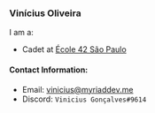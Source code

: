 ### Vinícius Oliveira

I am a:

- Cadet at [École 42 São Paulo](https://42sp.org.br/)

#### Contact Information:

- Email: [vinicius@myriaddev.me](mailto:vinicius@myriaddev.me)
- Discord: `Vinicius Gonçalves#9614`
